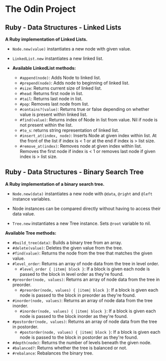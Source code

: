 # The Odin Project

## Ruby - Data Structures - Linked Lists 

**A Ruby implementation of Linked Lists.**

- `Node.new(value)` instantiates a new node with given value.

- `LinkedList.new` instantiates a new linked list.

- **Available LinkedList methods:**

  - `#append(node)`: Adds Node to linked list.
  - `#prepend(node)`: Adds node to beginning of linked list.
  - `#size`: Returns current size of linked list.
  - `#head`: Returns first node in list.
  - `#tail`: Returns last node in list.
  - `#pop`: Removes last node from list.
  - `#contains?(value)`: Returns true or false depending on whether value is present within linked list.
  - `#find(value)`: Returns index of Node in list from value. Nil if node is not present within the list.
  - `#to_s`: returns string representation of linked list.
  - `#insert_at(index, node)`: Inserts Node at given index within list. At the front of the list if index is < 1 or at the end if index is > list size.
  - `#remove_at(index)`: Removes node at given index within list. Removes the first node if index is < 1 or removes last node if given index is > list size.

## Ruby - Data Structures - Binary Search Tree

**A Ruby implementation of a binary search tree.**

- `Node.new(data)` instantiates a new node with `@data`, `@right` and `@left` instance variables.
- Node instances can be compared directly without having to access their data value.

- `Tree.new` instantiates a new Tree instance. Sets `@root` variable to nil.

**Available Tree methods:**

- `#build_tree(data)`: Builds a binary tree from an array.
- `#delete(value)`: Deletes the given value from the tree.
- `#find(value)`: Returns the node from the tree that matches the given value.
- `#level_order`: Returns an array of node data from the tree in level order.
  - `#level_order { |item| block }`: If a block is given each node is passed to the block in level order as they're found.
- `#preorder(node, values)`: Returns an array of node data from the tree in preorder.
  - `#preorder(node, values) { |item| block }`: If a block is given each node is passed to the block in preorder as they're found.
- `#inorder(node, values)`: Returns an array of node data from the tree inorder.
  - `#inorder(node, values) { |item| block }`: If a block is given each node is passed to the block inorder as they're found.
- `#postorder(node, values)`: Returns an array of node data from the tree in postorder.
  - `#postorder(node, values) { |item| block }`: If a block is given each node is passed to the block in postorder as they're found.
- `#depth(node)`: Returns the number of levels beneath the given node.
- `#balanced?`: Returns whether the tree is balanced or not.
- `#rebalance`: Rebalances the binary tree.



